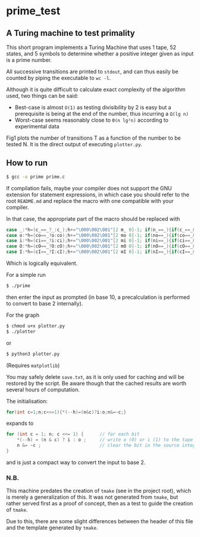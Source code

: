 # prime_test

## A Turing machine to test primality

This short program implements a Turing Machine that uses 1 tape, 52 states, and 5 symbols to determine whether a positive integer given as input is a prime number.

All successive transitions are printed to `stdout`, and can thus easily be counted by piping the executable to `wc -l`.

Although it is quite difficult to calculate exact complexity of the algorithm used, two things can be said:

- Best-case is almost `O(1)` as testing divisibility by 2 is easy but a prerequisite is being at the end of the number, thus incurring a `Ω(lg n)`
- Worst-case seems reasonably close to `Θ(n lg²n)` according to experimental data

Fig1 plots the number of transitions T as a function of the number to be tested N. It is the direct output of executing `plotter.py`.

## How to run
```bash
$ gcc -o prime prime.c
```
If compilation fails, maybe your compiler does not support the GNU extension for statement expressions, in which case you should refer to the root `README.md` and replace the macro with one compatible with your compiler.

In that case, the appropriate part of the macro should be replaced with
```c
case _:*h=(c_==_?_:c_);h+="\000\002\001"[2 m_ 0]-1; if(n_==_){if(c_==_&&2 m_ 0==2){goto Q_;}else{goto Q##q;}}else{goto Q##n_;} \
case o:*h=(co==_?o:co);h+="\000\002\001"[2 mo 0]-1; if(no==_){if(co==_&&2 mo 0==2){goto Q_;}else{goto Q##q;}}else{goto Q##no;} \
case i:*h=(ci==_?i:ci);h+="\000\002\001"[2 mi 0]-1; if(ni==_){if(ci==_&&2 mi 0==2){goto Q_;}else{goto Q##q;}}else{goto Q##ni;} \
case O:*h=(cO==_?O:cO);h+="\000\002\001"[2 mO 0]-1; if(nO==_){if(cO==_&&2 mO 0==2){goto Q_;}else{goto Q##q;}}else{goto Q##nO;} \
case I:*h=(cI==_?I:cI);h+="\000\002\001"[2 mI 0]-1; if(nI==_){if(cI==_&&2 mI 0==2){goto Q_;}else{goto Q##q;}}else{goto Q##nI;} \
```
Which is logically equivalent.

For a simple run
```bash
$ ./prime
```
then enter the input as prompted (in base 10, a precalculation is performed to convert to base 2 internally).

For the graph
```bash
$ chmod u+x plotter.py
$ ./plotter
```
or
```bash
$ python3 plotter.py
```

(Requires `matplotlib`)

You may safely delete `save.txt`, as it is only used for caching and will be restored by the script. Be aware though that the cached results are worth several hours of computation.


The initialisation:
```c
for(int c=1;n;c<<=1){*(--h)=(n&c)?i:o;n&=~c;}
```
expands to
```c
for (int c = 1; n; c <<= 1) {      // for each bit
    *(--h) = (n & c) ? i : o ;     // write o (0) or i (1) to the tape
    n &= ~c ;                      // clear the bit in the source integer
}
```
and is just a compact way to convert the input to base 2.

### N.B.

This machine predates the creation of `tmake` (see in the project root), which is merely a generalization of this.
It was not generated from `tmake`, but rather served first as a proof of concept, then as a test to guide the creation of `tmake`.

Due to this, there are some slight differences between the header of this file and the template generated by `tmake`.
